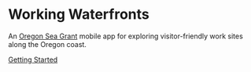 # Working Waterfronts

An [Oregon Sea Grant](http://seagrant.oregonstate.edu/) mobile app for exploring visitor-friendly work sites along the Oregon coast.

[Getting Started](https://github.com/osu-cass/seagrant-wiki/blob/master/docs/getting-started.md)
